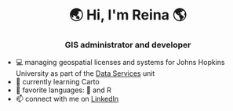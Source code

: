 <h1 align="center">🌏 Hi, I'm Reina 🌎</h1>
<h3 align="center">GIS administrator and developer</h3>

   
- 💻 managing geospatial licenses and systems for Johns Hopkins University as part of the <a href="https://dataservices.library.jhu.edu/">Data Services</a> unit
- 📘 currently learning Carto
- 💬 favorite languages: 🐍 and R
- 📫 connect with me on [LinkedIn](https://www.linkedin.com/in/reinacmurray/)